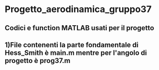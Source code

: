 # Progetto_aerodinamica_gruppo37
## Codici e function MATLAB usati per il progetto
## 1)File contenenti la parte fondamentale di Hess_Smith è main.m mentre per l'angolo di progetto è prog37.m
